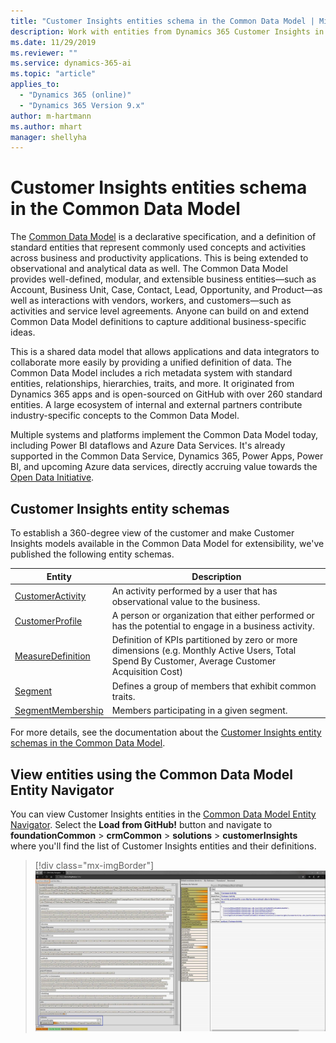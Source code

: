```yaml
---
title: "Customer Insights entities schema in the Common Data Model | MicrosoftDocs"
description: Work with entities from Dynamics 365 Customer Insights in the Common Data Model
ms.date: 11/29/2019
ms.reviewer: ""
ms.service: dynamics-365-ai
ms.topic: "article"
applies_to: 
  - "Dynamics 365 (online)"
  - "Dynamics 365 Version 9.x"
author: m-hartmann
ms.author: mhart
manager: shellyha
---
```


# Customer Insights entities schema in the Common Data Model

The [Common Data Model](https://docs.microsoft.com/common-data-model/) is a declarative specification, and a definition of standard entities that represent commonly used concepts and activities across business and productivity applications. This is being extended to observational and analytical data as well. The Common Data Model provides well-defined, modular, and extensible business entities—such as Account, Business Unit, Case, Contact, Lead, Opportunity, and Product—as well as interactions with vendors, workers, and customers—such as activities and service level agreements. Anyone can build on and extend Common Data Model definitions to capture additional business-specific ideas.

This is a shared data model that allows applications and data integrators to collaborate more easily by providing a unified definition of data. The Common Data Model includes a rich metadata system with standard entities, relationships, hierarchies, traits, and more. It originated from Dynamics 365 apps and is open-sourced on GitHub with over 260 standard entities. A large ecosystem of internal and external partners contribute industry-specific concepts to the Common Data Model.

Multiple systems and platforms implement the Common Data Model today, including Power BI dataflows and Azure Data Services. It's already supported in the Common Data Service, Dynamics 365, Power Apps, Power BI, and upcoming Azure data services, directly accruing value towards the [Open Data Initiative](https://www.microsoft.com/open-data-initiative).

## Customer Insights entity schemas

To establish a 360-degree view of the customer and make Customer Insights models available in the Common Data Model for extensibility, we've published the following entity schemas.

| Entity | Description |
|---------|---------|
|[CustomerActivity](https://docs.microsoft.com/common-data-model/schema/core/applicationcommon/foundationcommon/crmcommon/solutions/customerinsights/customeractivity) | An activity performed by a user that has observational value to the business. |
|[CustomerProfile](https://docs.microsoft.com/common-data-model/schema/core/applicationcommon/foundationcommon/crmcommon/solutions/customerinsights/customerprofile) | A person or organization that either performed or has the potential to engage in a business activity. |
|[MeasureDefinition](https://docs.microsoft.com/common-data-model/schema/core/applicationcommon/foundationcommon/crmcommon/solutions/customerinsights/measuredefinition) | Definition of KPIs partitioned by zero or more dimensions (e.g. Monthly Active Users, Total Spend By Customer, Average Customer Acquisition Cost) |
|[Segment](https://docs.microsoft.com/common-data-model/schema/core/applicationcommon/foundationcommon/crmcommon/solutions/customerinsights/segment) | Defines a group of members that exhibit common traits. |
|[SegmentMembership](https://docs.microsoft.com/common-data-model/schema/core/applicationcommon/foundationcommon/crmcommon/solutions/customerinsights/segmentmembership) | Members participating in a given segment. |

For more details, see the documentation about the [Customer Insights entity schemas in the Common Data Model](https://docs.microsoft.com/common-data-model/schema/core/applicationcommon/foundationcommon/crmcommon/solutions/customerinsights/overview).

## View entities using the Common Data Model Entity Navigator

You can view Customer Insights entities in the [Common Data Model Entity Navigator](https://microsoft.github.io/CDM/). Select the **Load from GitHub!** button and navigate to **foundationCommon** > **crmCommon** > **solutions** > **customerInsights** where you'll find the list of Customer Insights entities and their definitions.
> [!div class="mx-imgBorder"]
> ![CDM Entity Navigator showing CustomerActivity entity](media/CDM-entity-navigator.png "CDM Entity Navigator showing CustomerActivity entity")

